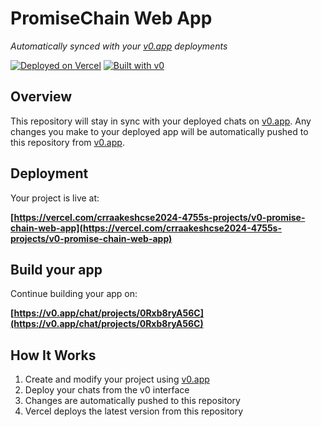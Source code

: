 # PromiseChain Web App

*Automatically synced with your [v0.app](https://v0.app) deployments*

[![Deployed on Vercel](https://img.shields.io/badge/Deployed%20on-Vercel-black?style=for-the-badge&logo=vercel)](https://vercel.com/crraakeshcse2024-4755s-projects/v0-promise-chain-web-app)
[![Built with v0](https://img.shields.io/badge/Built%20with-v0.app-black?style=for-the-badge)](https://v0.app/chat/projects/0Rxb8ryA56C)

## Overview

This repository will stay in sync with your deployed chats on [v0.app](https://v0.app).
Any changes you make to your deployed app will be automatically pushed to this repository from [v0.app](https://v0.app).

## Deployment

Your project is live at:

**[https://vercel.com/crraakeshcse2024-4755s-projects/v0-promise-chain-web-app](https://vercel.com/crraakeshcse2024-4755s-projects/v0-promise-chain-web-app)**

## Build your app

Continue building your app on:

**[https://v0.app/chat/projects/0Rxb8ryA56C](https://v0.app/chat/projects/0Rxb8ryA56C)**

## How It Works

1. Create and modify your project using [v0.app](https://v0.app)
2. Deploy your chats from the v0 interface
3. Changes are automatically pushed to this repository
4. Vercel deploys the latest version from this repository
